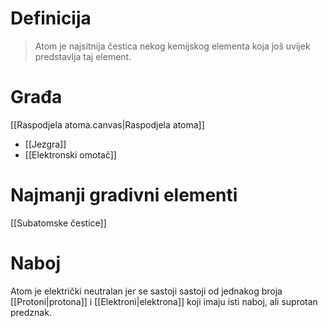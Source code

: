 # Definicija
>Atom je najsitnija čestica nekog kemijskog elementa koja još uvijek predstavlja taj element.

# Građa
[[Raspodjela atoma.canvas|Raspodjela atoma]]

- [[Jezgra]]
- [[Elektronski omotač]]

# Najmanji gradivni elementi
[[Subatomske čestice]]


# Naboj
Atom je električki neutralan jer se sastoji sastoji od jednakog broja [[Protoni|protona]] i [[Elektroni|elektrona]] koji imaju isti naboj, ali suprotan predznak.